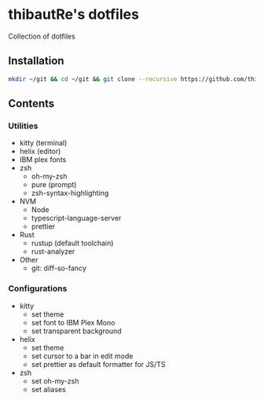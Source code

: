 # thibautRe's dotfiles

Collection of dotfiles

## Installation

```sh
mkdir ~/git && cd ~/git && git clone --recursive https://github.com/thibautRe/dotfiles.git && cd dotfiles && ./install/fedora.sh
```

## Contents

### Utilities

- kitty (terminal)
- helix (editor)
- IBM plex fonts
- zsh
	- oh-my-zsh
	- pure (prompt)
	- zsh-syntax-highlighting
- NVM
	- Node
	- typescript-language-server
	- prettier
- Rust
  - rustup (default toolchain)
  - rust-analyzer
- Other
	- git: diff-so-fancy

### Configurations

- kitty
	- set theme
	- set font to IBM Plex Mono
	- set transparent background
- helix
	- set theme
	- set cursor to a bar in edit mode
	- set prettier as default formatter for JS/TS
- zsh
	- set oh-my-zsh
	- set aliases